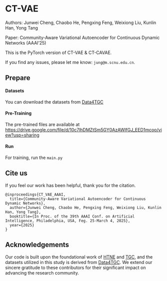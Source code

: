 # CT-VAE


Authors: Junwei Cheng, Chaobo He, Pengxing Feng, Weixiong Liu, Kunlin Han, Yong Tang

Paper: Community-Aware Variational Autoencoder for Continuous Dynamic Networks (AAAI’25)

This is the PyTorch version of CT-VAE & CT-CAVAE. 

If you find any issues, please let me know: ```jung@m.scnu.edu.cn```.


## Prepare

#### Datasets

You can download the datasets from [Data4TGC](https://github.com/MGitHubL/Data4TGC)

#### Pre-Training

The pre-trained files are available at https://drive.google.com/file/d/10c7lhDMZtSm5GY0AzAWIfGJ_EED1mcoo/view?usp=sharing

#### Run

For training, run the ```main.py``` 

## Cite us

If you feel our work has been helpful, thank you for the citation.

```
@inproceedings{CT_VAE_AAAI,
  title={Community-Aware Variational Autoencoder for Continuous Dynamic Networks},
  author={Junwei Cheng, Chaobo He, Pengxing Feng, Weixiong Liu, Kunlin Han, Yong Tang},
  booktitle={In Proc. of the 39th AAAI Conf. on Artificial Intelligence, Philadelphia, USA, Feg. 25-March 4, 2025},
  year={2025}
}
```

## Acknowledgements

Our code is built upon the foundational work of [HTNE](http://zuoyuan.github.io/files/htne.zip) and [TGC](https://github.com/MGitHubL/Deep-Temporal-Graph-Clustering), and the datasets utilized in this study is derived from [Data4TGC](https://github.com/MGitHubL/Data4TGC). 
We extend our sincere gratitude to these contributors for their significant impact on advancing the research community.
